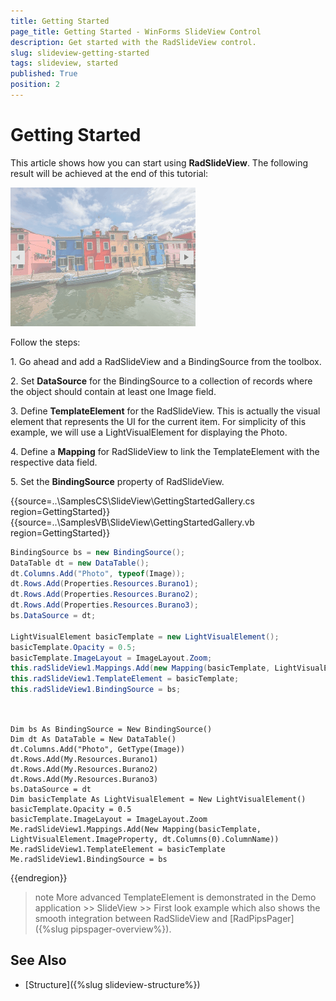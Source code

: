 ```yaml
---
title: Getting Started
page_title: Getting Started - WinForms SlideView Control
description: Get started with the RadSlideView control.
slug: slideview-getting-started
tags: slideview, started
published: True
position: 2 
---
```


# Getting Started

This article shows how you can start using __RadSlideView__. The following result will be achieved at the end of this tutorial:

![WinForms SlideView Getting Started](images/slideview-getting-started.gif)

Follow the steps:

1\. Go ahead and add a RadSlideView and a BindingSource from the toolbox.

2\. Set __DataSource__ for the BindingSource to a collection of records where the object should contain at least one Image field. 

3\. Define __TemplateElement__ for the RadSlideView. This is actually the visual element that represents the UI for the current item. For simplicity of this example, we will use a LightVisualElement for displaying the Photo.

4\. Define a __Mapping__ for RadSlideView to link the TemplateElement with the respective data field. 

5\. Set the __BindingSource__ property of RadSlideView. 

{{source=..\SamplesCS\SlideView\GettingStartedGallery.cs region=GettingStarted}} 
{{source=..\SamplesVB\SlideView\GettingStartedGallery.vb region=GettingStarted}}

````C#
BindingSource bs = new BindingSource();
DataTable dt = new DataTable();
dt.Columns.Add("Photo", typeof(Image));
dt.Rows.Add(Properties.Resources.Burano1);
dt.Rows.Add(Properties.Resources.Burano2);
dt.Rows.Add(Properties.Resources.Burano3);
bs.DataSource = dt;                   

LightVisualElement basicTemplate = new LightVisualElement();
basicTemplate.Opacity = 0.5;
basicTemplate.ImageLayout = ImageLayout.Zoom;
this.radSlideView1.Mappings.Add(new Mapping(basicTemplate, LightVisualElement.ImageProperty, dt.Columns[0].ColumnName)); 
this.radSlideView1.TemplateElement = basicTemplate;
this.radSlideView1.BindingSource = bs;
      
````
````VB.NET

Dim bs As BindingSource = New BindingSource()
Dim dt As DataTable = New DataTable()
dt.Columns.Add("Photo", GetType(Image))
dt.Rows.Add(My.Resources.Burano1)
dt.Rows.Add(My.Resources.Burano2)
dt.Rows.Add(My.Resources.Burano3)
bs.DataSource = dt
Dim basicTemplate As LightVisualElement = New LightVisualElement()
basicTemplate.Opacity = 0.5
basicTemplate.ImageLayout = ImageLayout.Zoom
Me.radSlideView1.Mappings.Add(New Mapping(basicTemplate, LightVisualElement.ImageProperty, dt.Columns(0).ColumnName))
Me.radSlideView1.TemplateElement = basicTemplate
Me.radSlideView1.BindingSource = bs

```` 

{{endregion}}

>note More advanced TemplateElement is demonstrated in the Demo application >> SlideView >> First look example which also shows the smooth integration between RadSlideView and [RadPipsPager]({%slug pipspager-overview%}).

## See Also

* [Structure]({%slug slideview-structure%})